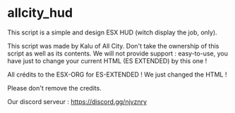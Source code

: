 # allcity_hud

This script is a simple and design ESX HUD (witch display the job, only). 

This script was made by Kalu of All City. Don't take the ownership of this script as well as its contents.
We will not provide support : easy-to-use, you have just to change your current HTML (ES EXTENDED) by this one ! 

All crédits to the ESX-ORG for ES-EXTENDED ! We just changed the HTML !

Please don't remove the credits.

Our discord serveur : https://discord.gg/njvznry
